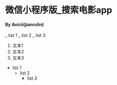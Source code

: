 # 微信小程序版_搜索电影app

#### By Avicii(jianrulin)

_ list 1
_ list 2
_ list 3


1. 文本1
2. 文本2
3. 文本3

* list 1
	* list 2
		* list 3